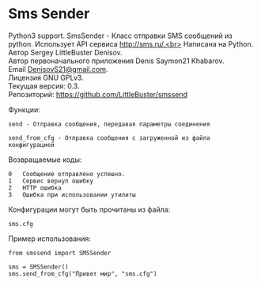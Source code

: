 Sms Sender
==================================
Python3 support.
SmsSender - Класс отправки SMS сообщений из python. Использует API сервиса http://sms.ru/.<br>
Написана на Python.<br>
Автор Sergey LittleBuster Denisov.<br>
Автор первоначального приложения Denis Saymon21 Khabarov.<br>
Email DenisovS21@gmail.com.<br>
Лицензия GNU GPLv3.<br>
Текущая версия: 0.3.<br>
Репозиторий: https://github.com/LittleBuster/smssend<br>

Функции:

````
send - Отправка сообщения, передавая параметры соединения

send_from_cfg - Отправка сообщения с загруженной из файла конфигурацией
````

Возвращаемые коды:

````
0	Сообщение отправлено успешно.
1 	Сервис вернул ошибку
2	HTTP ошибка
3	Ошибка при использовании утилиты
````


Конфигурации могут быть прочитаны из файла:
````
sms.cfg
````

Пример использования:

````
from smssend import SMSSender

sms = SMSSender()
sms.send_from_cfg("Привет мир", "sms.cfg")
````
